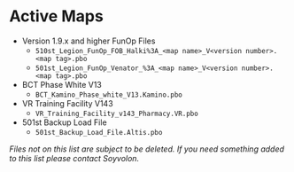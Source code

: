 # Active Maps
- Version 1.9.x and higher FunOp Files
    - `510st_Legion_FunOp_FOB_Halki%3A_<map name>_V<version number>.<map tag>.pbo`
    - `501st_Legion_FunOp_Venator_%3A_<map name>_V<version number>.<map tag>.pbo`
- BCT Phase White V13
    - `BCT_Kamino_Phase_white_V13.Kamino.pbo`
- VR Training Facility V143
    - `VR_Training_Facility_v143_Pharmacy.VR.pbo`
- 501st Backup Load File
    - `501st_Backup_Load_File.Altis.pbo`

*Files not on this list are subject to be deleted. If you need something added to this list please contact Soyvolon.*
